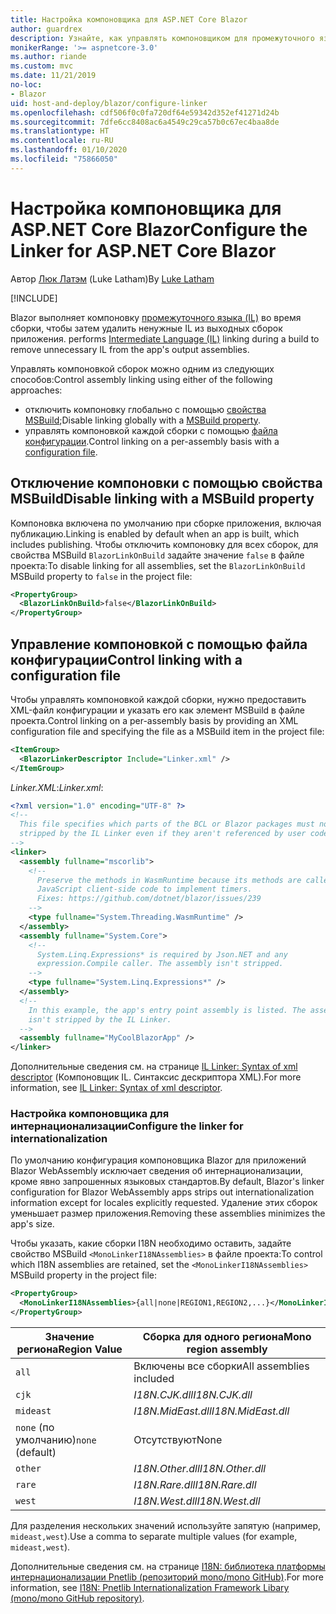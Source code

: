 ```yaml
---
title: Настройка компоновщика для ASP.NET Core Blazor
author: guardrex
description: Узнайте, как управлять компоновщиком для промежуточного языка (IL) при создании приложения Blazor.
monikerRange: '>= aspnetcore-3.0'
ms.author: riande
ms.custom: mvc
ms.date: 11/21/2019
no-loc:
- Blazor
uid: host-and-deploy/blazor/configure-linker
ms.openlocfilehash: cdf506f0c0fa720df64e59342d352ef41271d24b
ms.sourcegitcommit: 7dfe6cc8408ac6a4549c29ca57b0c67ec4baa8de
ms.translationtype: HT
ms.contentlocale: ru-RU
ms.lasthandoff: 01/10/2020
ms.locfileid: "75866050"
---
```

# <a name="configure-the-linker-for-aspnet-core-opno-locblazor"></a><span data-ttu-id="921a3-103">Настройка компоновщика для ASP.NET Core Blazor</span><span class="sxs-lookup"><span data-stu-id="921a3-103">Configure the Linker for ASP.NET Core Blazor</span></span>

<span data-ttu-id="921a3-104">Автор [Люк Латэм](https://github.com/guardrex) (Luke Latham)</span><span class="sxs-lookup"><span data-stu-id="921a3-104">By [Luke Latham](https://github.com/guardrex)</span></span>

[!INCLUDE[](~/includes/blazorwasm-preview-notice.md)]

Blazor<span data-ttu-id="921a3-105"> выполняет компоновку [промежуточного языка (IL)](/dotnet/standard/managed-code#intermediate-language--execution) во время сборки, чтобы затем удалить ненужные IL из выходных сборок приложения.</span><span class="sxs-lookup"><span data-stu-id="921a3-105"> performs [Intermediate Language (IL)](/dotnet/standard/managed-code#intermediate-language--execution) linking during a build to remove unnecessary IL from the app's output assemblies.</span></span>

<span data-ttu-id="921a3-106">Управлять компоновкой сборок можно одним из следующих способов:</span><span class="sxs-lookup"><span data-stu-id="921a3-106">Control assembly linking using either of the following approaches:</span></span>

* <span data-ttu-id="921a3-107">отключить компоновку глобально с помощью [свойства MSBuild](#disable-linking-with-a-msbuild-property);</span><span class="sxs-lookup"><span data-stu-id="921a3-107">Disable linking globally with a [MSBuild property](#disable-linking-with-a-msbuild-property).</span></span>
* <span data-ttu-id="921a3-108">управлять компоновкой каждой сборки с помощью [файла конфигурации](#control-linking-with-a-configuration-file).</span><span class="sxs-lookup"><span data-stu-id="921a3-108">Control linking on a per-assembly basis with a [configuration file](#control-linking-with-a-configuration-file).</span></span>

## <a name="disable-linking-with-a-msbuild-property"></a><span data-ttu-id="921a3-109">Отключение компоновки с помощью свойства MSBuild</span><span class="sxs-lookup"><span data-stu-id="921a3-109">Disable linking with a MSBuild property</span></span>

<span data-ttu-id="921a3-110">Компоновка включена по умолчанию при сборке приложения, включая публикацию.</span><span class="sxs-lookup"><span data-stu-id="921a3-110">Linking is enabled by default when an app is built, which includes publishing.</span></span> <span data-ttu-id="921a3-111">Чтобы отключить компоновку для всех сборок, для свойства MSBuild `BlazorLinkOnBuild` задайте значение `false` в файле проекта:</span><span class="sxs-lookup"><span data-stu-id="921a3-111">To disable linking for all assemblies, set the `BlazorLinkOnBuild` MSBuild property to `false` in the project file:</span></span>

```xml
<PropertyGroup>
  <BlazorLinkOnBuild>false</BlazorLinkOnBuild>
</PropertyGroup>
```

## <a name="control-linking-with-a-configuration-file"></a><span data-ttu-id="921a3-112">Управление компоновкой с помощью файла конфигурации</span><span class="sxs-lookup"><span data-stu-id="921a3-112">Control linking with a configuration file</span></span>

<span data-ttu-id="921a3-113">Чтобы управлять компоновкой каждой сборки, нужно предоставить XML-файл конфигурации и указать его как элемент MSBuild в файле проекта.</span><span class="sxs-lookup"><span data-stu-id="921a3-113">Control linking on a per-assembly basis by providing an XML configuration file and specifying the file as a MSBuild item in the project file:</span></span>

```xml
<ItemGroup>
  <BlazorLinkerDescriptor Include="Linker.xml" />
</ItemGroup>
```

<span data-ttu-id="921a3-114">*Linker.XML*:</span><span class="sxs-lookup"><span data-stu-id="921a3-114">*Linker.xml*:</span></span>

```xml
<?xml version="1.0" encoding="UTF-8" ?>
<!--
  This file specifies which parts of the BCL or Blazor packages must not be
  stripped by the IL Linker even if they aren't referenced by user code.
-->
<linker>
  <assembly fullname="mscorlib">
    <!--
      Preserve the methods in WasmRuntime because its methods are called by 
      JavaScript client-side code to implement timers.
      Fixes: https://github.com/dotnet/blazor/issues/239
    -->
    <type fullname="System.Threading.WasmRuntime" />
  </assembly>
  <assembly fullname="System.Core">
    <!--
      System.Linq.Expressions* is required by Json.NET and any 
      expression.Compile caller. The assembly isn't stripped.
    -->
    <type fullname="System.Linq.Expressions*" />
  </assembly>
  <!--
    In this example, the app's entry point assembly is listed. The assembly
    isn't stripped by the IL Linker.
  -->
  <assembly fullname="MyCoolBlazorApp" />
</linker>
```

<span data-ttu-id="921a3-115">Дополнительные сведения см. на странице [IL Linker: Syntax of xml descriptor](https://github.com/mono/linker/blob/master/src/linker/README.md#syntax-of-xml-descriptor) (Компоновщик IL. Синтаксис дескриптора XML).</span><span class="sxs-lookup"><span data-stu-id="921a3-115">For more information, see [IL Linker: Syntax of xml descriptor](https://github.com/mono/linker/blob/master/src/linker/README.md#syntax-of-xml-descriptor).</span></span>

### <a name="configure-the-linker-for-internationalization"></a><span data-ttu-id="921a3-116">Настройка компоновщика для интернационализации</span><span class="sxs-lookup"><span data-stu-id="921a3-116">Configure the linker for internationalization</span></span>

<span data-ttu-id="921a3-117">По умолчанию конфигурация компоновщика Blazor для приложений Blazor WebAssembly исключает сведения об интернационализации, кроме явно запрошенных языковых стандартов.</span><span class="sxs-lookup"><span data-stu-id="921a3-117">By default, Blazor's linker configuration for Blazor WebAssembly apps strips out internationalization information except for locales explicitly requested.</span></span> <span data-ttu-id="921a3-118">Удаление этих сборок уменьшает размер приложения.</span><span class="sxs-lookup"><span data-stu-id="921a3-118">Removing these assemblies minimizes the app's size.</span></span>

<span data-ttu-id="921a3-119">Чтобы указать, какие сборки I18N необходимо оставить, задайте свойство MSBuild `<MonoLinkerI18NAssemblies>` в файле проекта:</span><span class="sxs-lookup"><span data-stu-id="921a3-119">To control which I18N assemblies are retained, set the `<MonoLinkerI18NAssemblies>` MSBuild property in the project file:</span></span>

```xml
<PropertyGroup>
  <MonoLinkerI18NAssemblies>{all|none|REGION1,REGION2,...}</MonoLinkerI18NAssemblies>
</PropertyGroup>
```

| <span data-ttu-id="921a3-120">Значение региона</span><span class="sxs-lookup"><span data-stu-id="921a3-120">Region Value</span></span>     | <span data-ttu-id="921a3-121">Сборка для одного региона</span><span class="sxs-lookup"><span data-stu-id="921a3-121">Mono region assembly</span></span>    |
| ---------------- | ----------------------- |
| `all`            | <span data-ttu-id="921a3-122">Включены все сборки</span><span class="sxs-lookup"><span data-stu-id="921a3-122">All assemblies included</span></span> |
| `cjk`            | <span data-ttu-id="921a3-123">*I18N.CJK.dll*</span><span class="sxs-lookup"><span data-stu-id="921a3-123">*I18N.CJK.dll*</span></span>          |
| `mideast`        | <span data-ttu-id="921a3-124">*I18N.MidEast.dll*</span><span class="sxs-lookup"><span data-stu-id="921a3-124">*I18N.MidEast.dll*</span></span>      |
| <span data-ttu-id="921a3-125">`none` (по умолчанию)</span><span class="sxs-lookup"><span data-stu-id="921a3-125">`none` (default)</span></span> | <span data-ttu-id="921a3-126">Отсутствуют</span><span class="sxs-lookup"><span data-stu-id="921a3-126">None</span></span>                    |
| `other`          | <span data-ttu-id="921a3-127">*I18N.Other.dll*</span><span class="sxs-lookup"><span data-stu-id="921a3-127">*I18N.Other.dll*</span></span>        |
| `rare`           | <span data-ttu-id="921a3-128">*I18N.Rare.dll*</span><span class="sxs-lookup"><span data-stu-id="921a3-128">*I18N.Rare.dll*</span></span>         |
| `west`           | <span data-ttu-id="921a3-129">*I18N.West.dll*</span><span class="sxs-lookup"><span data-stu-id="921a3-129">*I18N.West.dll*</span></span>         |

<span data-ttu-id="921a3-130">Для разделения нескольких значений используйте запятую (например, `mideast,west`).</span><span class="sxs-lookup"><span data-stu-id="921a3-130">Use a comma to separate multiple values (for example, `mideast,west`).</span></span>

<span data-ttu-id="921a3-131">Дополнительные сведения см. на странице [I18N: библиотека платформы интернационализации Pnetlib (репозиторий mono/mono GitHub)](https://github.com/mono/mono/tree/master/mcs/class/I18N).</span><span class="sxs-lookup"><span data-stu-id="921a3-131">For more information, see [I18N: Pnetlib Internationalization Framework Libary (mono/mono GitHub repository)](https://github.com/mono/mono/tree/master/mcs/class/I18N).</span></span>

